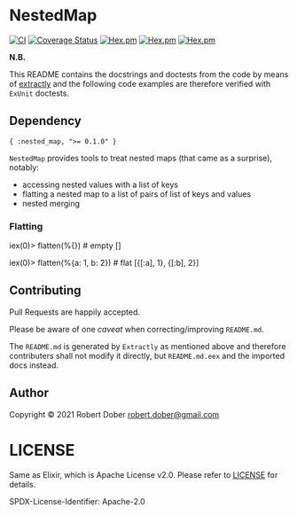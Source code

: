 
<!--
DO NOT EDIT THIS FILE
It has been generated from the template `README.md.eex` by Extractly (https://github.com/RobertDober/extractly.git)
and any changes you make in this file will most likely be lost
-->

# NestedMap

[![CI](https://github.com/RobertDober/nested_map/actions/workflows/ci.yml/badge.svg)](https://github.com/RobertDober/nested_map/actions/workflows/ci.yml)
[![Coverage Status](https://coveralls.io/repos/github/RobertDober/nested_map/badge.svg?branch=master)](https://coveralls.io/github/RobertDober/nested_map?branch=master)
[![Hex.pm](https://img.shields.io/hexpm/v/nested_map.svg)](https://hex.pm/packages/nested_map)
[![Hex.pm](https://img.shields.io/hexpm/dw/nested_map.svg)](https://hex.pm/packages/nested_map)
[![Hex.pm](https://img.shields.io/hexpm/dt/nested_map.svg)](https://hex.pm/packages/nested_map)


**N.B.**

This README contains the docstrings and doctests from the code by means of [extractly](https://hex.pm/packages/extractly)
and the following code examples are therefore verified with `ExUnit` doctests.

## Dependency

    { :nested_map, ">= 0.1.0" }

  `NestedMap` provides tools to treat nested maps (that came as a surprise),
  notably:

  - accessing nested values with a list of keys
  - flatting a nested map to a list of pairs of list of keys and values
  - nested merging

  ### Flatting


  iex(0)> flatten(%{}) # empty
  []

  iex(0)> flatten(%{a: 1, b: 2}) # flat
  [{[:a], 1}, {[:b], 2}]





## Contributing

Pull Requests are happily accepted.

Please be aware of one _caveat_ when correcting/improving `README.md`.

The `README.md` is generated by `Extractly` as mentioned above and therefore contributers shall not modify it directly, but
`README.md.eex` and the imported docs instead.


## Author

Copyright © 2021 Robert Dober robert.dober@gmail.com

# LICENSE

Same as Elixir, which is Apache License v2.0. Please refer to [LICENSE](LICENSE) for details.

SPDX-License-Identifier: Apache-2.0
